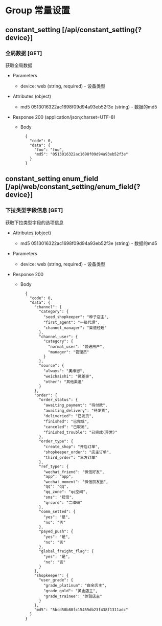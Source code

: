 # Group 常量设置

## constant_setting [/api/constant_setting{?device}]

### 全局数据 [GET]
获取全局数据

+ Parameters
    + device: web (string, required) - 设备类型

+ Attributes (object)
    + md5 0513016322ac1698f09d94a93eb52f3e (string) - 数据的md5

+ Response 200 (application/json;charset=UTF-8)

    + Body

            {
              "code": 0,
              "data": {
                "foo": "foo",
                "md5": "0513016322ac1698f09d94a93eb52f3e"
              }
            }

## constant_setting enum_field [/api/web/constant_setting/enum_field{?device}]
### 下拉类型字段信息 [GET]
获取下拉类型字段的选项信息

+ Attributes (object)
    + md5 0513016322ac1698f09d94a93eb52f3e (string) - 数据的md5

+ Parameters
    + device: web (string, required) - 设备类型

+ Response 200
    + Body

            {
              "code": 0,
              "data": {
                "channel": {
                  "category": {
                    "seed_shopkeeper": "种子店主",
                    "first_agent": "一级代理",
                    "channel_manager": "渠道经理"
                  },
                  "channel_user": {
                    "category": {
                      "normal_user": "普通用户",
                      "manager": "管理员"
                    }
                  },
                  "source": {
                    "always": "奥维思",
                    "weichaishi": "微差事",
                    "other": "其他渠道"
                  }
                },
                "order": {
                  "order_status": {
                    "awaiting_payment": "待付款",
                    "awaiting_delivery": "待发货",
                    "deliveried": "已发货",
                    "finished": "已完成",
                    "canceled": "已取消",
                    "finished_trouble": "已完成(异常)"
                  },
                  "order_type": {
                    "create_shop": "开店订单",
                    "shopkeeper_order": "店主订单",
                    "third_order": "三方订单"
                  },
                  "ref_type": {
                    "wechat_friend": "微信好友",
                    "app": "app",
                    "wechat_moment": "微信朋友圈",
                    "qq": "qq",
                    "qq_zone": "qq空间",
                    "sms": "短信",
                    "qrcord": "二维码"
                  },
                  "comm_setted": {
                    "yes": "是",
                    "no": "否"
                  },
                  "payed_push": {
                    "yes": "是",
                    "no": "否"
                  },
                  "global_freight_flag": {
                    "yes": "是",
                    "no": "否"
                  }
                },
                "shopkeeper": {
                  "user_grade": {
                    "grade_platinum": "白金店主",
                    "grade_gold": "黄金店主",
                    "grade_trainee": "体验店主"
                  }
                },
                "md5": "5bcd50b80fc15455db23f438f1311adc"
              }
            }
